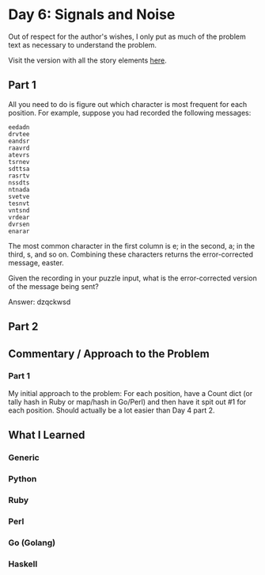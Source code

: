 # Day 6: Signals and Noise

Out of respect for the author's wishes, I only put as much of the problem text as necessary to understand the problem.

Visit the version with all the story elements [here](https://adventofcode.com/2016/day/6).

## Part 1
All you need to do is figure out which character is most frequent for each position. For example, suppose you had recorded the following messages:

    eedadn
    drvtee
    eandsr
    raavrd
    atevrs
    tsrnev
    sdttsa
    rasrtv
    nssdts
    ntnada
    svetve
    tesnvt
    vntsnd
    vrdear
    dvrsen
    enarar

The most common character in the first column is e; in the second, a; in the third, s, and so on. Combining these characters returns the error-corrected message, easter.

Given the recording in your puzzle input, what is the error-corrected version of the message being sent?

Answer: dzqckwsd

## Part 2

## Commentary / Approach to the Problem
### Part 1
My initial approach to the problem: For each position, have a Count dict (or tally hash in Ruby or map/hash in Go/Perl) and then have it spit out #1 for each position. Should actually be a lot easier than Day 4 part 2.
## What I Learned

### Generic

### Python

### Ruby

### Perl

### Go (Golang)

### Haskell
